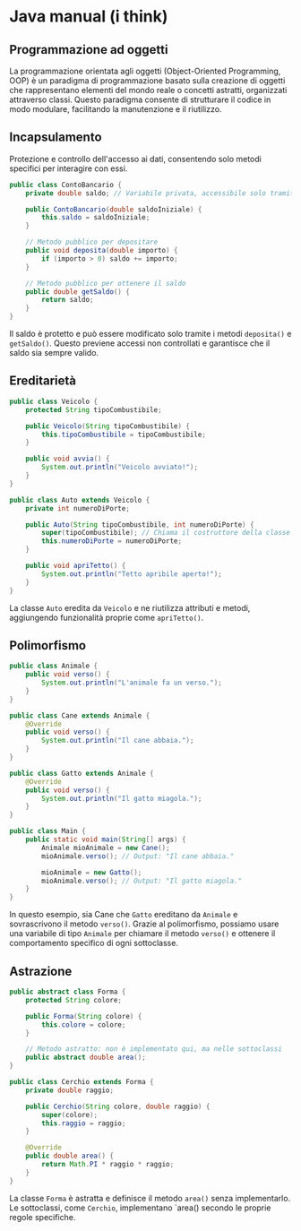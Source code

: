 # Java manual (i think)
## Programmazione ad oggetti

La programmazione orientata agli oggetti (Object-Oriented Programming, OOP) è un paradigma di programmazione basato sulla creazione di oggetti che rappresentano elementi del mondo reale o concetti astratti, organizzati attraverso classi. Questo paradigma consente di strutturare il codice in modo modulare, facilitando la manutenzione e il riutilizzo.

## Incapsulamento

Protezione e controllo dell'accesso ai dati, consentendo solo metodi specifici per interagire con essi.

```Java
public class ContoBancario {
    private double saldo; // Variabile privata, accessibile solo tramite metodi

    public ContoBancario(double saldoIniziale) {
        this.saldo = saldoIniziale;
    }

    // Metodo pubblico per depositare
    public void deposita(double importo) {
        if (importo > 0) saldo += importo;
    }

    // Metodo pubblico per ottenere il saldo
    public double getSaldo() {
        return saldo;
    }
}

```

Il saldo è protetto e può essere modificato solo tramite i metodi `deposita()` e `getSaldo()`. Questo previene accessi non controllati e garantisce che il saldo sia sempre valido.

## Ereditarietà

```java
public class Veicolo {
    protected String tipoCombustibile;

    public Veicolo(String tipoCombustibile) {
        this.tipoCombustibile = tipoCombustibile;
    }

    public void avvia() {
        System.out.println("Veicolo avviato!");
    }
}

public class Auto extends Veicolo {
    private int numeroDiPorte;

    public Auto(String tipoCombustibile, int numeroDiPorte) {
        super(tipoCombustibile); // Chiama il costruttore della classe base
        this.numeroDiPorte = numeroDiPorte;
    }

    public void apriTetto() {
        System.out.println("Tetto apribile aperto!");
    }
}
```

La classe `Auto` eredita da `Veicolo` e ne riutilizza attributi e metodi, aggiungendo funzionalità proprie come `apriTetto()`.

## Polimorfismo

```java
public class Animale {
    public void verso() {
        System.out.println("L'animale fa un verso.");
    }
}

public class Cane extends Animale {
    @Override
    public void verso() {
        System.out.println("Il cane abbaia.");
    }
}

public class Gatto extends Animale {
    @Override
    public void verso() {
        System.out.println("Il gatto miagola.");
    }
}

public class Main {
    public static void main(String[] args) {
        Animale mioAnimale = new Cane();
        mioAnimale.verso(); // Output: "Il cane abbaia."

        mioAnimale = new Gatto();
        mioAnimale.verso(); // Output: "Il gatto miagola."
    }
}
```

In questo esempio, sia Cane che `Gatto` ereditano da `Animale` e sovrascrivono il metodo `verso()`. Grazie al polimorfismo, possiamo usare una variabile di tipo `Animale` per chiamare il metodo `verso()` e ottenere il comportamento specifico di ogni sottoclasse.

## Astrazione

```java
public abstract class Forma {
    protected String colore;

    public Forma(String colore) {
        this.colore = colore;
    }

    // Metodo astratto: non è implementato qui, ma nelle sottoclassi
    public abstract double area();
}

public class Cerchio extends Forma {
    private double raggio;

    public Cerchio(String colore, double raggio) {
        super(colore);
        this.raggio = raggio;
    }

    @Override
    public double area() {
        return Math.PI * raggio * raggio;
    }
}
```

La classe `Forma` è astratta e definisce il metodo `area()` senza implementarlo. Le sottoclassi, come `Cerchio`, implementano `area() secondo le proprie regole specifiche.

